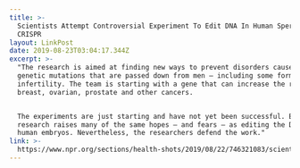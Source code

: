 ```yaml
---
title: >-
  Scientists Attempt Controversial Experiment To Edit DNA In Human Sperm Using
  CRISPR
layout: LinkPost
date: 2019-08-23T03:04:17.344Z
excerpt: >-
  "The research is aimed at finding new ways to prevent disorders caused by
  genetic mutations that are passed down from men — including some forms of male
  infertility. The team is starting with a gene that can increase the risk for
  breast, ovarian, prostate and other cancers.


  The experiments are just starting and have not yet been successful. But the
  research raises many of the same hopes — and fears — as editing the DNA of
  human embryos. Nevertheless, the researchers defend the work."
link: >-
  https://www.npr.org/sections/health-shots/2019/08/22/746321083/scientists-attempt-controversial-experiment-to-edit-dna-in-human-sperm-using-cri
---
```


